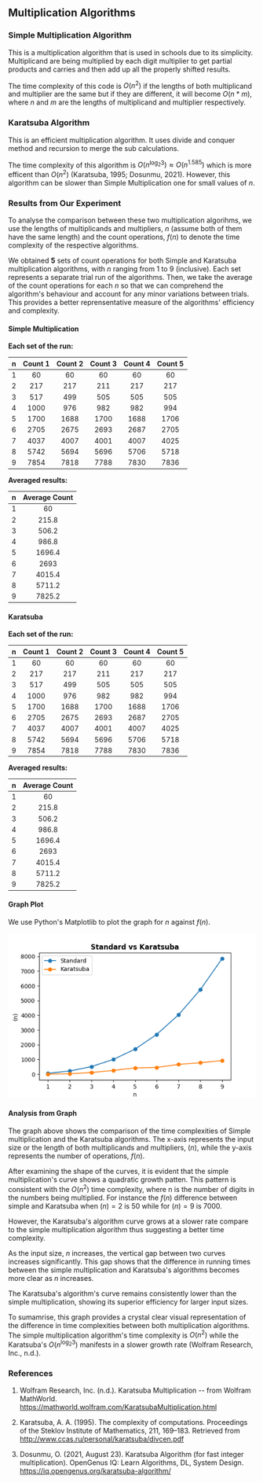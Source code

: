 ## Multiplication Algorithms

### Simple Multiplication Algorithm

This is a multiplication algorithm that is used in schools due to its simplicity. Multiplicand are being multiplied by each digit multiplier to get partial products and carries and then add up all the properly shifted results.

The time complexity of this code is $O(n^2)$ if the lengths of both multiplicand and multiplier are the same but if they are different, it will become $O(n * m)$, where $n$ and $m$ are the lengths of multiplicand and multiplier respectively.


### Karatsuba Algorithm

This is an efficient multiplication algorithm. It uses divide and conquer method and recursion to merge the sub calculations. 

The time complexity of this algorithm is $O(n^{\log_2 3}) \approx O(n^{1.585})$ which is more efficent than $O(n^2)$ (Karatsuba, 1995; Dosunmu, 2021). However, this algorithm can be slower than Simple Multiplication one for small values of $n$. 

### Results from Our Experiment

To analyse the comparison between these two multiplication algorihms, we use the lengths of multiplicands and multipliers, $n$ (assume both of them have the same length) and the count operations, $f(n)$ to denote the time complexity of the respective algorithms.

We obtained **5** sets of count operations for both Simple and Karatsuba multiplication algorithms, with $n$ ranging from 1 to 9 (inclusive). Each set represents a separate trial run of the algorithms. Then, we take the average of the count operations for each $n$ so that we can comprehend the algorithm's behaviour and account for any minor variations between trials. This provides a better reprensentative measure of the algorithms' efficiency and complexity.

#### Simple Multiplication

**Each set of the run:**


| n   | Count 1 | Count 2 | Count 3 | Count 4 | Count 5 |
|:---:|:-------:|:-------:|:-------:|:-------:|:-------:|
| 1   | 60      | 60      | 60      | 60      | 60      |
| 2   | 217     | 217     | 211     | 217     | 217     |
| 3   | 517     | 499     | 505     | 505     | 505     |
| 4   | 1000    | 976     | 982     | 982     | 994     |
| 5   | 1700    | 1688    | 1700    | 1688    | 1706    |
| 6   | 2705    | 2675    | 2693    | 2687    | 2705    |
| 7   | 4037    | 4007    | 4001    | 4007    | 4025    |
| 8   | 5742    | 5694    | 5696    | 5706    | 5718    |
| 9   | 7854    | 7818    | 7788    | 7830    | 7836    |

**Averaged results:**


| n   | Average Count |
|:---:|:-------------:|
| 1   |      60       |
| 2   |     215.8     |
| 3   |     506.2     |
| 4   |     986.8     |
| 5   |    1696.4     |
| 6   |     2693      |
| 7   |    4015.4     |
| 8   |    5711.2     |
| 9   |    7825.2     |


#### Karatsuba

**Each set of the run:**


| n   | Count 1 | Count 2 | Count 3 | Count 4 | Count 5 |
|:---:|:-------:|:-------:|:-------:|:-------:|:-------:|
| 1   | 60      | 60      | 60      | 60      | 60      |
| 2   | 217     | 217     | 211     | 217     | 217     |
| 3   | 517     | 499     | 505     | 505     | 505     |
| 4   | 1000    | 976     | 982     | 982     | 994     |
| 5   | 1700    | 1688    | 1700    | 1688    | 1706    |
| 6   | 2705    | 2675    | 2693    | 2687    | 2705    |
| 7   | 4037    | 4007    | 4001    | 4007    | 4025    |
| 8   | 5742    | 5694    | 5696    | 5706    | 5718    |
| 9   | 7854    | 7818    | 7788    | 7830    | 7836    |

**Averaged results:**


| n   | Average Count |
|:---:|:-------------:|
| 1   |      60       |
| 2   |     215.8     |
| 3   |     506.2     |
| 4   |     986.8     |
| 5   |    1696.4     |
| 6   |     2693      |
| 7   |    4015.4     |
| 8   |    5711.2     |
| 9   |    7825.2     |

#### Graph Plot

We use Python's Matplotlib to plot the graph for $n$ against $f(n)$.


![alt text](plot.png)


#### Analysis from Graph

The graph above shows the comparison of the time complexities of Simple multiplication and the Karatsuba algorithms. The x-axis represents the input size or the length of both multiplicands and multipliers, $(n)$, while the y-axis represents the number of operations, $f(n)$.

After examining the shape of the curves, it is evident that the simple multiplication's curve shows a quadratic growth patten. This pattern is consistent with the $O(n^2)$ time complexity, where n is the number of digits in the numbers being multiplied. For instance the $f(n)$ difference between simple and Karatsuba when $(n) = 2$ is 50 while for $(n) = 9$ is 7000.

However, the Karatsuba's algorithm curve grows at a slower rate compare to the simple multiplication algorithm thus suggesting a better time complexity.


As the input size, $n$ increases, the vertical gap between two curves increases significantly. This gap shows that the difference in running times between the simple multiplication and Karatsuba's algorithms becomes more clear as $n$ increases.

The Karatsuba's algorithm's curve remains consistently lower than the simple multiplication, showing its superior efficiency for larger input sizes.

To sumamrise, this graph provides a crystal clear visual representation of the difference in time complexities between both multiplication algorithms. The simple multiplication algorithm's time complexity is $O(n^2)$ while the Karatsuba's $O(n^{\log_2 3})$ manifests in a slower growth rate (Wolfram Research, Inc., n.d.).

### References

1) Wolfram Research, Inc. (n.d.). Karatsuba Multiplication -- from Wolfram MathWorld. https://mathworld.wolfram.com/KaratsubaMultiplication.html

2) Karatsuba, A. A. (1995). The complexity of computations. Proceedings of the Steklov Institute of Mathematics, 211, 169–183. Retrieved from http://www.ccas.ru/personal/karatsuba/divcen.pdf 

3) Dosunmu, O. (2021, August 23). Karatsuba Algorithm (for fast integer multiplication). OpenGenus IQ: Learn Algorithms, DL, System Design. https://iq.opengenus.org/karatsuba-algorithm/









